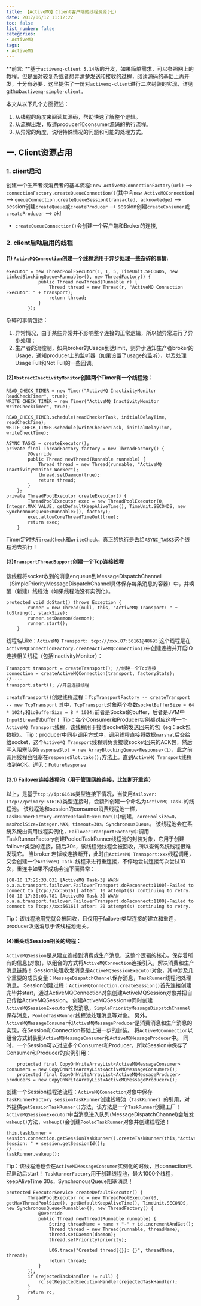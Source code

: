 ```yaml
---
title: 【ActiveMQ】Client客户端的线程资源(七)
date: 2017/06/12 11:12:22
toc: false
list_number: false
categories:
- ActiveMQ
tags:
- ActiveMQ
---
```


**前言: **基于`activemq-client 5.14`版的开发，如果简单需求，可以参照网上的教程。但是面对较复杂或者想弄清楚发送和接收的过程，阅读源码的基础上再开发，十分有必要，这里提供了一份对`activemq-client`进行二次封装的实现，详见github`activemq-simple-client`。

本文从以下几个方面叙述：
1. 从线程的角度来阅读其源码，帮助快速了解整个逻辑。
2. 从流程出发，叙述producer和consumer源码的执行流程。
3. 从异常的角度，说明特殊情况的问题和可能的处理方式。
## 一. Client资源占用
### 1. client启动
创建一个生产者或消费者的基本流程: `new ActiveMQConnectionFactory(url)` --> `connectionFactory.createQueueConnection()`(其中会`new ActiveMQConnection`) --> `queueConnection.createQueueSession(transacted, acknowledge)` --> session创建`createQueue`或`createProducer` --> session创建`createConsumer`或`createProducer` --> ok!
- `createQueueConnection()`会创建一个客户端和Broker的连接,

### 2. client启动启用的线程
#### (1) `ActiveMQConnection`创建一个线程池用于异步处理一些杂碎的事情:
```
executor = new ThreadPoolExecutor(1, 1, 5, TimeUnit.SECONDS, new LinkedBlockingQueue<Runnable>(), new ThreadFactory() {
            public Thread newThread(Runnable r) {
                Thread thread = new Thread(r, "ActiveMQ Connection Executor: " + transport);
                return thread;
            }
        });
```
杂碎的事情包括：
1. 异常情况，由于某些异常并不影响整个连接的正常逻辑，所以抛异常进行了异步处理；
2. 生产者的流控制，如果broker的Usage到达limit，则异步通知生产者broker的Usage，通知producer上的监听器（如果设置了usage的监听），以及处理Usage Full和Not Full的一些回调。

#### (2)`AbstractInactivityMonitor`创建两个Timer和一个线程池：
```
READ_CHECK_TIMER = new Timer("ActiveMQ InactivityMonitor ReadCheckTimer", true);
WRITE_CHECK_TIMER = new Timer("ActiveMQ InactivityMonitor WriteCheckTimer", true);

READ_CHECK_TIMER.schedule(readCheckerTask, initialDelayTime, readCheckTime);
WRITE_CHECK_TIMER.schedule(writeCheckerTask, initialDelayTime, writeCheckTime);

```

```
ASYNC_TASKS = createExecutor();
private final ThreadFactory factory = new ThreadFactory() {
        @Override
        public Thread newThread(Runnable runnable) {
            Thread thread = new Thread(runnable, "ActiveMQ InactivityMonitor Worker");
            thread.setDaemon(true);
            return thread;
        }
    };
private ThreadPoolExecutor createExecutor() {
        ThreadPoolExecutor exec = new ThreadPoolExecutor(0, Integer.MAX_VALUE, getDefaultKeepAliveTime(), TimeUnit.SECONDS, new SynchronousQueue<Runnable>(), factory);
        exec.allowCoreThreadTimeOut(true);
        return exec;
    }
```
Timer定时执行`readCheck`和`writeCheck`，真正的执行是丢给`ASYNC_TASKS`这个线程池去执行！

#### (3)`TransportThreadSupport`创建一个Tcp连接线程
该线程将socket收到的消息enqueue到MessageDispatchChannel（SimplePriorityMessageDispatchChannel具体保存每条消息的容器）中，并唤醒（新建）线程池（如果线程池没有实例化）。
```
protected void doStart() throws Exception {
        runner = new Thread(null, this, "ActiveMQ Transport: " + toString(), stackSize);
        runner.setDaemon(daemon);
        runner.start();
    }
```
线程名Like：`ActiveMQ Transport: tcp:///xxx.87:56161@48695`
这个线程是在`ActiveMQConnectionFactory.createActiveMQConnection()`中创建连接并开启IO连接相关线程（包括InactivityMonitor）：
```
Transport transport = createTransport(); //创建一个Tcp连接
connection = createActiveMQConnection(transport, factoryStats);
//....
transport.start(); //开启连接线程
```
`createTransport()`创建线程过程：`TcpTransportFactory -- createTransport -- new TcpTransport`
其中，`TcpTransport`对象两个参数`socketBufferSize = 64 * 1024;`和`ioBufferSize = 8 * 1024;`前者是Socket的buffer，后者是JVM中`InputStream`的buffer！
Tip：每个Consumer和Producer实例都对应这样一个`ActiveMQ Transport`线程，该线程用于接收socket的发送回来的包（eg：ack包数据）。
Tip：producer中同步调用方式中，调用线程直接将数据`marshal`后交给给socket，这个`ActiveMQ Transport`线程则负责接收socket回来的ACK包，然后写入阻塞队列`responseSlot = new ArrayBlockingQueue<Response>(1)`，此之前调用线程会阻塞在`responseSlot.take();`方法上。直到`ActiveMQ Transport`线程收到ACK。详见：`FutureResponse`

#### (3.1) Failover连接线程池（用于管理网络连接，比如断开重连）
以上，是基于`tcp://ip:61616`类型连接下情况，当使用`failover:(tcp://primary:61616)`类型连接时，会额外创建一个命名为`ActiveMQ Task-`的线程池。
该线程池和session的consumer消费线程池一样，`TaskRunnerFactory.createDefaultExecutor()`中创建，`corePoolSize=0，maxPoolSize=Integer.MAX，timeout=30s，SynchronousQueue`。
该线程池会在系统系统由调用线程实例化，`FailoverTransportFactory`中调用TaskRunnerFactory创建PooledTaskRunner线程池的封装对象，它用于创建failover类型的连接，随后30s，该线程池线程会被回收，所以查询系统线程很难发现它。
当broker 宕掉或连接断开，此时由`ActiveMQ Transport:xxx`线程调用，又会创建一个`ActiveMQ Task-`线程来进行重连接，不停地尝试连接每次尝试10次，重连中如果不成功会抛下面异常：
```
[08-10 17:25:33.031 [ActiveMQ Task-3] WARN o.a.a.transport.failover.FailoverTransport.doReconnect:1100]-Failed to connect to [tcp://xx:56161] after: 10 attempt(s) continuing to retry.
[08-10 17:30:03.781 [ActiveMQ Task-3] WARN o.a.a.transport.failover.FailoverTransport.doReconnect:1100]-Failed to connect to [tcp://xx:56161] after: 20 attempt(s) continuing to retry.
```
Tip：该线程池用完就会被回收，且仅用于failover类型连接的建立和重连，producer发送消息于该线程池无关。

#### (4)重头戏Session相关的线程：
`ActiveMQSession`是从建立连接到消费或生产消息，这整个逻辑的核心，保存着所有的信息(对象)，以组合的方式将`ActiveMQConnection`连接引入，解决消费和生产消息链路！
Session处理收发消息是`ActiveMQSessionExecutor`对象，其中涉及几个重要的成员变量：`MessageDispatchChannel`保存消息，`TaskRunner`线程池处理消息。
Session创建过程：`ActiveMQConnection.createSession()`首先连接创建完毕并start，通过ActiveMQConnection对象创建ActiveMQSession对象并把自己传给ActiveMQSession。
创建ActiveMQSession中同时创建`ActiveMQSessionExecutor`收发消息，`SimplePriorityMessageDispatchChannel`保存消息，`PooledTaskRunner`线程池处理消息等对象。
另外，`ActiveMQMessageConsumer`和`ActiveMQMessageProducer`是消费消息和生产消息的实现，在Session和Connection基础上进一步的封装。
将`ActiveMQConnection`以组合方式封装到`ActiveMQMessageConsumer`和`ActiveMQMessageProducer`中。
同时，一个Session可以对应多个Consumer和Producer，所以Session中保存了Consumer和Producer的实例引用：
```
    protected final CopyOnWriteArrayList<ActiveMQMessageConsumer> consumers = new CopyOnWriteArrayList<ActiveMQMessageConsumer>();
    protected final CopyOnWriteArrayList<ActiveMQMessageProducer> producers = new CopyOnWriteArrayList<ActiveMQMessageProducer>();
```
创建一个Session线程池流程：`ActiveMQConnection`对象中保存`TaskRunnerFactory sessionTaskRunner`创建线程池（`TaskRunner`）的引用，对外提供`getSessionTaskRunner()`方法，该方法是一个`TaskRunner`创建工厂！
`ActiveMQSessionExecutor`中当消息进入队列(MessageDispatchChannel)会触发`wakeup()`方法，`wakeup()`会创建`PooledTaskRunner`对象并创建线程池！

```
this.taskRunner = session.connection.getSessionTaskRunner().createTaskRunner(this,"ActiveMQ Session: " + session.getSessionId());
//....
taskRunner.wakeup();
```
Tip：该线程池也会在`ActiveMQMessageConsumer`实例化的时候，且connection已经启动后start！
`TaskRunnerFactory`用于创建线程池，最大1000个线程，keepAliveTime 30s，SynchronousQueue阻塞消息！
```
protected ExecutorService createDefaultExecutor() {
        ThreadPoolExecutor rc = new ThreadPoolExecutor(0, getMaxThreadPoolSize(), getDefaultKeepAliveTime(), TimeUnit.SECONDS, new SynchronousQueue<Runnable>(), new ThreadFactory() {
            @Override
            public Thread newThread(Runnable runnable) {
                String threadName = name + "-" + id.incrementAndGet();
                Thread thread = new Thread(runnable, threadName);
                thread.setDaemon(daemon);
                thread.setPriority(priority);

                LOG.trace("Created thread[{}]: {}", threadName, thread);
                return thread;
            }
        });
        if (rejectedTaskHandler != null) {
            rc.setRejectedExecutionHandler(rejectedTaskHandler);
        }
        return rc;
    }
```


